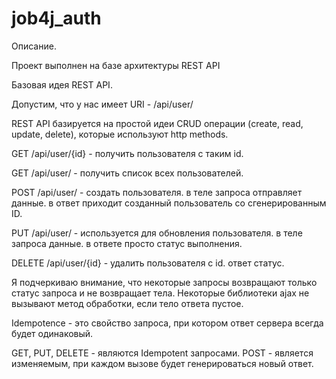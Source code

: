 # job4j_auth

Описание.

Проект выполнен на базе архитектуры REST API

Базовая идея REST API.

Допустим, что у нас имеет URI - /api/user/

REST API базируется на простой идеи CRUD операции (create, read, update, delete), которые используют http methods.

GET /api/user/{id} - получить пользователя с таким id.

GET /api/user/ - получить список всех пользователей.

POST /api/user/ - создать пользователя. в теле запроса отправляет данные. в ответ приходит созданный пользователь со сгенерированным ID.

PUT /api/user/ - используется для обновления пользователя. в теле запроса данные. в ответе просто статус выполнения.

DELETE /api/user/{id} - удалить пользователя с id. ответ статус.

Я подчеркиваю внимание, что некоторые запросы возвращают только статус запроса и не возвращает тела. Некоторые библиотеки ajax не вызывают метод обработки, если тело ответа пустое.

Idempotence - это свойство запроса, при котором ответ сервера всегда будет одинаковый.

GET, PUT, DELETE - являются Idempotent запросами. POST - является изменяемым, при каждом вызове будет генерироваться новый ответ.
